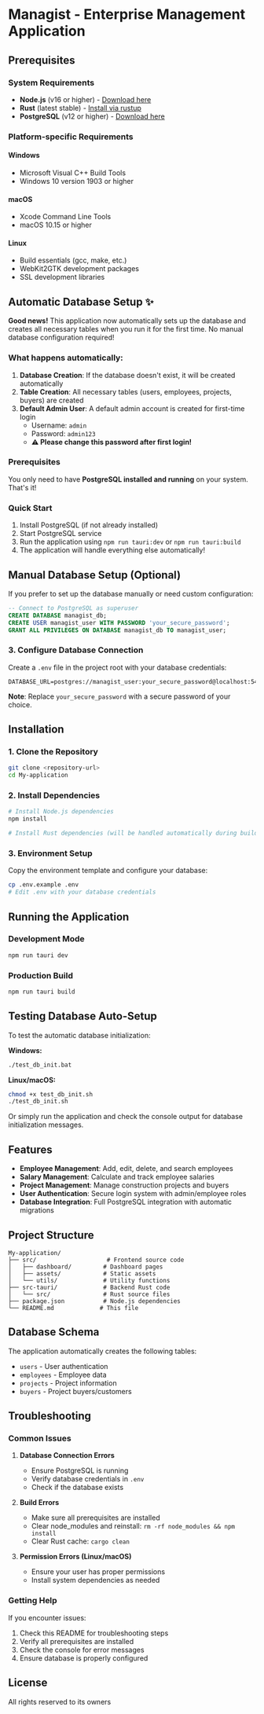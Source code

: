 # Managist - Enterprise Management Application

## Prerequisites

### System Requirements
- **Node.js** (v16 or higher) - [Download here](https://nodejs.org/)
- **Rust** (latest stable) - [Install via rustup](https://rustup.rs/)
- **PostgreSQL** (v12 or higher) - [Download here](https://www.postgresql.org/download/)

### Platform-specific Requirements

#### Windows
- Microsoft Visual C++ Build Tools
- Windows 10 version 1903 or higher

#### macOS
- Xcode Command Line Tools
- macOS 10.15 or higher

#### Linux
- Build essentials (gcc, make, etc.)
- WebKit2GTK development packages
- SSL development libraries

## Automatic Database Setup ✨

**Good news!** This application now automatically sets up the database and creates all necessary tables when you run it for the first time. No manual database configuration required!

### What happens automatically:
1. **Database Creation**: If the database doesn't exist, it will be created automatically
2. **Table Creation**: All necessary tables (users, employees, projects, buyers) are created
3. **Default Admin User**: A default admin account is created for first-time login
   - Username: `admin`
   - Password: `admin123`
   - **⚠️ Please change this password after first login!**

### Prerequisites
You only need to have **PostgreSQL installed and running** on your system. That's it!

### Quick Start
1. Install PostgreSQL (if not already installed)
2. Start PostgreSQL service
3. Run the application using `npm run tauri:dev` or `npm run tauri:build`
4. The application will handle everything else automatically!

## Manual Database Setup (Optional)

If you prefer to set up the database manually or need custom configuration:

```sql
-- Connect to PostgreSQL as superuser
CREATE DATABASE managist_db;
CREATE USER managist_user WITH PASSWORD 'your_secure_password';
GRANT ALL PRIVILEGES ON DATABASE managist_db TO managist_user;
```

### 3. Configure Database Connection
Create a `.env` file in the project root with your database credentials:

```env
DATABASE_URL=postgres://managist_user:your_secure_password@localhost:5432/managist_db
```

**Note**: Replace `your_secure_password` with a secure password of your choice.

## Installation

### 1. Clone the Repository
```bash
git clone <repository-url>
cd My-application
```

### 2. Install Dependencies
```bash
# Install Node.js dependencies
npm install

# Install Rust dependencies (will be handled automatically during build)
```

### 3. Environment Setup
Copy the environment template and configure your database:
```bash
cp .env.example .env
# Edit .env with your database credentials
```

## Running the Application

### Development Mode
```bash
npm run tauri dev
```

### Production Build
```bash
npm run tauri build
```

## Testing Database Auto-Setup

To test the automatic database initialization:

**Windows:**
```bash
./test_db_init.bat
```

**Linux/macOS:**
```bash
chmod +x test_db_init.sh
./test_db_init.sh
```

Or simply run the application and check the console output for database initialization messages.

## Features

- **Employee Management**: Add, edit, delete, and search employees
- **Salary Management**: Calculate and track employee salaries
- **Project Management**: Manage construction projects and buyers
- **User Authentication**: Secure login system with admin/employee roles
- **Database Integration**: Full PostgreSQL integration with automatic migrations

## Project Structure

```
My-application/
├── src/                    # Frontend source code
│   ├── dashboard/         # Dashboard pages
│   ├── assets/            # Static assets
│   └── utils/             # Utility functions
├── src-tauri/             # Backend Rust code
│   └── src/               # Rust source files
├── package.json           # Node.js dependencies
└── README.md             # This file
```

## Database Schema

The application automatically creates the following tables:
- `users` - User authentication
- `employees` - Employee data
- `projects` - Project information
- `buyers` - Project buyers/customers

## Troubleshooting

### Common Issues

1. **Database Connection Errors**
   - Ensure PostgreSQL is running
   - Verify database credentials in `.env`
   - Check if the database exists

2. **Build Errors**
   - Make sure all prerequisites are installed
   - Clear node_modules and reinstall: `rm -rf node_modules && npm install`
   - Clear Rust cache: `cargo clean`

3. **Permission Errors (Linux/macOS)**
   - Ensure your user has proper permissions
   - Install system dependencies as needed

### Getting Help

If you encounter issues:
1. Check this README for troubleshooting steps
2. Verify all prerequisites are installed
3. Check the console for error messages
4. Ensure database is properly configured

## License

All rights reserved to its owners
